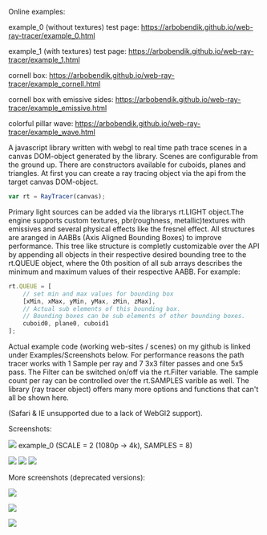 Online examples:

example_0 (without textures) test page: https://arbobendik.github.io/web-ray-tracer/example_0.html

example_1 (with textures) test page: https://arbobendik.github.io/web-ray-tracer/example_1.html

cornell box: https://arbobendik.github.io/web-ray-tracer/example_cornell.html

cornell box with emissive sides: https://arbobendik.github.io/web-ray-tracer/example_emissive.html

colorful pillar wave: https://arbobendik.github.io/web-ray-tracer/example_wave.html



A javascript library written with webgl to real time path trace scenes in a canvas DOM-object generated by the library.
Scenes are configurable from the ground up. There are constructors available for cuboids, planes and triangles.
At first you can create a ray tracing object via the api from the target canvas DOM-object.

```javascript
var rt = RayTracer(canvas);
```

Primary light sources can be added via the librarys rt.LIGHT object.The engine supports custom textures,
pbr(roughness, metallic)textures with emissives and several physical effects like the fresnel effect.
All structures are aranged in AABBs (Axis Aligned Bounding Boxes) to improve performance.
This tree like structure is completly customizable over the API by appending all objects in
their respective desired bounding tree to the rt.QUEUE object, where the 0th position of all sub arrays
describes the minimum and maximum values of their respective AABB. For example:

```javascript
rt.QUEUE = [
    // set min and max values for bounding box
    [xMin, xMax, yMin, yMax, zMin, zMax],
    // Actual sub elements of this bounding box.
    // Bounding boxes can be sub elements of other bounding boxes.
    cuboid0, plane0, cuboid1
];
```
Actual example code (working web-sites / scenes) on my github is linked under Examples/Screenshots below.
For performance reasons the path tracer works with 1 Sample per ray and 7 3x3 filter passes and one 5x5 pass.
The Filter can be switched on/off via the rt.Filter variable.
The sample count per ray can be controlled over the rt.SAMPLES varible as well.
The library (ray tracer object) offers many more options and functions that can't all be shown here.

(Safari & IE unsupported due to a lack of WebGl2 support).


Screenshots:

![](https://github.com/arbobendik/web-ray-tracer/blob/master/screenshots/screen2.png?raw=true)
example_0 (SCALE = 2 (1080p -> 4k), SAMPLES = 8)



![](https://github.com/arbobendik/web-ray-tracer/blob/master/screenshots/cornell.png?raw=true)
![](https://github.com/arbobendik/web-ray-tracer/blob/master/screenshots/emissive.png?raw=true)
![](https://github.com/arbobendik/web-ray-tracer/blob/master/screenshots/wave.png?raw=true)





More screenshots (deprecated versions):

![](https://github.com/arbobendik/web-ray-tracer/blob/master/screenshots/screen3.png?raw=true)

![](https://github.com/arbobendik/web-ray-tracer/blob/master/screenshots/screen1.png?raw=true)

![](https://github.com/arbobendik/web-ray-tracer/blob/master/screenshots/screen0.png?raw=true)
